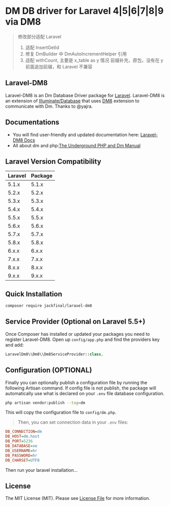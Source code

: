 # DM DB driver for Laravel 4|5|6|7|8|9 via DM8

> 修改部分适配 Laravel  
> 1. 适配 InsertGetId 
> 2. 修复 DmBuilder 中 DmAutoIncrementHelper 引用
> 3. 适配 withCount, 主要是 x_table as y 情况 前缀补充，原包，没有在 y 前面追加前缀，和 Laravel 不兼容

## Laravel-DM8

Laravel-DM8 is an Dm Database Driver package for [Laravel](http://laravel.com/). Laravel-DM8 is an extension of [Illuminate/Database](https://github.com/illuminate/database) that uses [DM8](https://eco.dameng.com/document/dm/zh-cn/faq/faq-php.html#PHP-Startup-Unable-to-load-dynamic-library) extension to communicate with Dm. Thanks to @yajra.

## Documentations

- You will find user-friendly and updated documentation here: [Laravel-DM8 Docs](https://github.com/jackfinal/laravel-DM8)
- All about dm and php:[The Underground PHP and Dm Manual](https://eco.dameng.com/document/dm/zh-cn/app-dev/php-php.html)

## Laravel Version Compatibility

 Laravel  | Package
:---------|:----------
 5.1.x    | 5.1.x
 5.2.x    | 5.2.x
 5.3.x    | 5.3.x
 5.4.x    | 5.4.x
 5.5.x    | 5.5.x
 5.6.x    | 5.6.x
 5.7.x    | 5.7.x
 5.8.x    | 5.8.x
 6.x.x    | 6.x.x
 7.x.x    | 7.x.x
 8.x.x    | 8.x.x
 9.x.x    | 9.x.x

## Quick Installation

```bash
composer require jackfinal/laravel-dm8
```

## Service Provider (Optional on Laravel 5.5+)

Once Composer has installed or updated your packages you need to register Laravel-DM8. Open up `config/app.php` and find the providers key and add:

```php
LaravelDm8\\Dm8\\Dm8ServiceProvider::class,
```

## Configuration (OPTIONAL)

Finally you can optionally publish a configuration file by running the following Artisan command.
If config file is not publish, the package will automatically use what is declared on your `.env` file database configuration.

```bash
php artisan vendor:publish --tag=dm
```

This will copy the configuration file to `config/dm.php`.

> Then, you can set connection data in your `.env` files:

```ini
DB_CONNECTION=dm
DB_HOST=dm.host
DB_PORT=5236
DB_DATABASE=xe
DB_USERNAME=hr
DB_PASSWORD=hr
DB_CHARSET=UTF8
```

Then run your laravel installation...

## License

The MIT License (MIT). Please see [License File](LICENSE.md) for more information.

[link-author]: https://github.com/jackfinal
